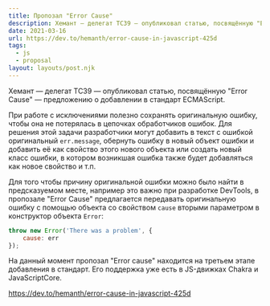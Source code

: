 ```yaml
---
title: Пропозал "Error Cause"
description: Хемант — делегат TC39 — опубликовал статью, посвящённую "Error Cause" — предложению о добавлении в стандарт ECMAScript
date: 2021-03-16
url: https://dev.to/hemanth/error-cause-in-javascript-425d
tags:
  - js
  - proposal
layout: layouts/post.njk
---
```

Хемант — делегат TC39 — опубликовал статью, посвящённую "Error Cause" — предложению о добавлении в стандарт ECMAScript.

При работе с исключениями полезно сохранять оригинальную ошибку, чтобы она не потерялась в цепочках обработчиков ошибок. Для решения этой задачи разработчики могут добавить в текст с ошибкой оригинальный `err.message`, обернуть ошибку в новый объект ошибки и добавить её как свойство этого нового объекта или создать новый класс ошибки, в котором возникшая ошибка также будет добавляться как новое свойство и т.п.

Для того чтобы причину оригинальной ошибки можно было найти в предсказуемом месте, например это важно при разработке DevTools, в пропозале "Error Cause" предлагается передавать оригинальную ошибку с помощью объекта со свойством `cause` вторыми параметром в конструктор объекта `Error`:

```js
throw new Error('There was a problem', {
    cause: err
});
```

На данный момент пропозал "Error cause" находится на третьем этапе добавления в стандарт. Его поддержка уже есть в JS-движках Chakra и JavaScriptCore.

https://dev.to/hemanth/error-cause-in-javascript-425d
